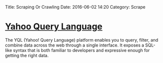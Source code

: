 Title: Scraping Or Crawling
Date: 2016-06-02 14:20
Category: Scrape

# [Yahoo Query Language](https://developer.yahoo.com/yql/)
The YQL (Yahoo! Query Language) platform enables you to query, filter, and combine data across the web through a single interface. It exposes a SQL-like syntax that is both familiar to developers and expressive enough for getting the right data. 

